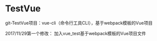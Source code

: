 # TestVue
git-TestVue项目：vue-cli（命令行工具CLI），基于webpack模板的Vue项目

2017/11/29第一个修改：
加入vue_test基于webpack模板的Vue项目文件